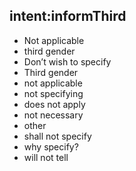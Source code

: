 ## intent:informThird
 - Not applicable
 - third gender
 - Don’t wish to specify
 - Third gender
 - not applicable
 - not specifying
 - does not apply
 - not necessary
 - other
 - shall not specify
 - why specify?
 - will not tell

 